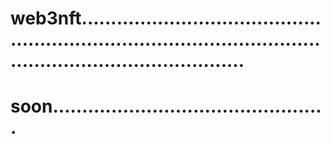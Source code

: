 # web3nft......................................................................................................................................
# soon...............................................
